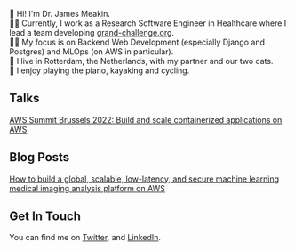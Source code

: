 
👋 Hi! I'm Dr. James Meakin.<br>
👷‍♂️ Currently, I work as a Research Software Engineer in Healthcare where I lead a team developing [grand-challenge.org](https://grand-challenge.org).<br>
👨‍💻 My focus is on Backend Web Development (especially Django and Postgres) and MLOps (on AWS in particular).<br>
🏡 I live in Rotterdam, the Netherlands, with my partner and our two cats.<br>
🎹 I enjoy playing the piano, kayaking and cycling.<br>

## Talks

[AWS Summit Brussels 2022: Build and scale containerized applications on AWS](https://youtu.be/_g6Sy-u6axQ)

## Blog Posts

[How to build a global, scalable, low-latency, and secure machine learning medical imaging analysis platform on AWS](https://aws.amazon.com/blogs/industries/how-to-build-a-global-scalable-low-latency-and-secure-machine-learning-medical-imaging-analysis-platform-on-aws/)

## Get In Touch

You can find me on <a href="https://twitter.com/jmsmkn/">Twitter</a>, and <a href="https://linkedin.com/in/jmsmkn/">LinkedIn</a>.
